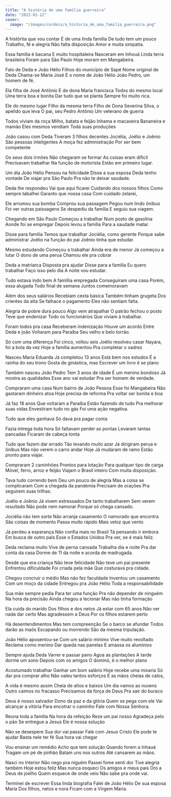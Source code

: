 ```yaml
---
title: "A história de uma família guerreira"
date: "2022-01-12"
cover:
  image: "/images/cordeis/a_historia_de_uma_familia_guerreira.png"
---
```


A histórtia que vou contar
É de uma linda família
De tudo tem um pouco
Trabalho, fé e alegria
Não falta disposição
Amor e muita simpatia.

Essa família  é bacana
E muito hospitaleira
Nasceram em Inhouá
Linda terra brasileira
Foram para São  Paulo
Hoje moram em  Mangabeira.

Falo de Deda e João Hélio
Filhos do município de Sapé
Nome original de Deda
Chama-se Maria José
E o nome de João Hélio
João Pedro, um homem de  fé.

Ela filha de José Antônio
E de dona Maria francisca
Todos do mesmo local
Uma terra boa e bonita
Dar tudo que se planta
Sempre foi muito rica.

<!-- pagebreak -->

Ele do  mesmo lugar
Filho da mesma terra
Filho de  Dona Severina
Silva, o apelido que leva
O pai, seu Pedro Antônio
Um veterano de guerra

Todos viviam da roça
Milho, batata e feijão
Inhama e macaxeira
Bananeira e mamão
Eles mesmos vendiam
Toda suas produções

João  casou com Deda
Tiveram 3 filhos decentes
Jociélia, Joélio e Joênio
São pessoas inteligentes
A moça fez administração
Por ser bem competente

Os seus dois irmões
Não chegaram se formar
As coisas eram difícil
Precisavam trabalhar
Na função de motorista
Estão em primeiro lugar.

<!-- pagebreak -->

Um dia João Hélio
Pensou na felicidade
Disse a sua esposa
Deda  tenho vontade
De viajar pra São Paulo
Pra não te deixar saudade.

Deda lhe respondeu
Vai que aqui ficarei
Cuidando dos nossos filhos
Como sempre tabalhei
Garanto que nossa casa
Com cuidado zelarei,

Ele arrumou sua bomba
Comprou sua passagem
Pegou num lindo ônibus
Foi ver outras paissagens
Se despediu da família
E seguiu sua viagem.

Chegando em São Paulo
Começou a trabalhar
Num posto de gasolina
Aonde foi se empregar
Depois levou a família
Para a saudade matar.

<!-- pagebreak -->

Disse para família
Temos que  trabalhar
Jociélia, como gerente
Porque sabe administrar
Joélio na função do pai
Joênio tinha que  estudar.

Mesmo estudando
Começou a trabalhar
Ainda era de menor
Já começou a lutar
O dono de uma perua
Chamou ele pra cobrar

Deda a matriarca
Disposta pra ajudar
Disse para a família
Eu quero trabalhar
Faço isso   pelo dia
A noite vou estudar.

Tudo estava indo bem
A famlília empregada
Conseguiram uma  casa
Porém, essa  alugada
Todo final de semana
Juntos comemoravam

<!-- pagebreak -->

Além dos seus salários
Recebiam cexta básica
Também tinham grugeta
Dos crientes da alta
Se falhace o pagamento
Eles não sentiam falta.

Alegria de pobre dura pouco
Algo vem atrapalhar
O patrão fechou o posto
Teve que  endenizar
Todo os  funcionários
Que viviam  à trabalhar.

Foram todos pra casa
Receberam indenização
Houve um acordo
Entre Deda e joão
Voltaram para Paraíba
Seu velho e belo torrão.

Só com uma diferença
Foi cinco, voltou seis
Joélio resolveu casar
Nayara, foi a bola da vez
Hoje a família aumentou
Pra completar o xadrez

<!-- pagebreak -->

Nasceu Maria Eduarda
Já completou 13 anos
Está bem nos estudos
É a rainha do seu trono
Gosta de  ginástica, mas
Escrever um livro é se plano

Também nasceu João Pedro
Tem 3 anos de idade
É um menino bondoso
Já mostra as qualidades
Esse ano vai estudar
Pra ser homem de verdade.

Compraram uma casa
Num bairro de João Pessoa
Esse foi Mangabeira
Não gastaram  dinheiro atoa
Hoje precisa de reforma
Pra voltar ser bonita e  boa

Já faz 18 anos
Que voltaram a Paraíba
Estão fazendo de tudo
Pra melhorar suas vidas
Envestiram  tudo no gás
Foi uma ação negativa.

<!-- pagebreak -->

Tudo que eles  ganhava
Só dava pra pagar conta

Fazia intrega toda hora
Só faltavam perder as pontas
Levaram tantas pancadas
Ficaram de cabeça tonta

Tudo que fazem dar errado
Tão levando muito azar
Já dirigiram perua e ônibus
Mas não verem o carro andar
Hoje Já mudaram de ramo
Estão pronto para viajar.

Compraram 2 caminhões
Prontos para lotação
Para qualquer tipo de carga
Móvel, ferro, arroz e feijão
Viajam o Brasil inteiro
Com muita  disposição.

Tava tudo correndo bem
Deu   um pouco de alegria
Mas a coisa se complicaram
Com a chegada da pandemia
Precisam de orações
Pra seguirem suas  trilhas.

<!-- pagebreak -->

Joélio e Joênio
Já vivem estressados
De tanto trabalharem
Sem verem  resultado
Não pode nem namorar
Porque só chega cansado.

Jociélia não tem sorte
Não arranja casamento
O namorado que encontra
São coisas de momento
Passa muito rápido
Mais veloz que  vento

Já perdeu a esperança
Não confia mais no  Brasil
Tá pensando ir embora
Em busca de  outro país
Esse o Estados Unidos
Pra ver, se  é mais feliz.

Deda reclama muito
Vive de perna cansada
Trabalha dia e noite
Pra dar conta da casa
Dorme de 11 da noite
e acorda de madrugada.

<!-- pagebreak -->

Desde que era criança
Não teve felicidade
Não teve um pai presente
Enfrentou dificuldade
Foi criada pela mãe
Que costurava pra cidade.

Chegou  concruir  o médio
Mas não fez faculdade
Inventou um casamento
Com um moço da cidade
Entregou  pra João Hélio
Toda a responsabilidade

Sua mãe sempre pedia
Para ter uma função
Pra não depender de ninguém
Na hora da precisão
Ainda chegou a lecionar
Mas não tinha formação

Ela cuida do marido
Dos filhos e dos netos
Já estar com 65 anos
Não ver  nada dar certo
Mas agradessem a Deus
Por os filhos estarem perto

<!-- pagebreak -->

Há desentendimentos
Mas tem compreenção
Se o barco se afundar
Todos  darão as maõs
Escapando ou morrendo
São da mesma tripulação.

João Hélio aposentou-se
Com um salário mínimo
Vive  muito revoltado
Reclama como menino
Dar queda nas panelas
E amassa os alumínios

Sempre ajuda Deda
Varrer e passar pano
Agoa as plantações
A tarde dorme um sono
Depois com os amigos
O dominó, é o melhor plano

Acostumado trabalhar
Ganhar um bom salário
Hoje recebe uma mixaria
Só dar pra comprar alho
Não  valeu tantos esforços
E as mãos cheias de calos,

<!-- pagebreak -->

A vida é mesmo assim
Cheia de altos e baixos
Um dia vamos as nuvens
Outro caimos no fracasso
Precisamos da força  de Deus
Pra sair  do buraco

Deus é nosso salvador
Dono da paz e da glória
Quem se pega com ele
Vai alcançar  a vitória
Para encotrar o caminho
Fale com Nossa Senhora.

Reuna toda a família
Na hora da refeição
Reze um pai nosso
Agradeça pelo o  pão
Se entregue a Jesus
Ele é nossa solução

Não se desespere
Sua dor vai passar
Fale com Jesus Cristo
Ele pode  te ajudar
Basta nele  ter fé
Sua hora vai chegar

<!-- pagebreak -->

Vou ensinar um remédio
Acho que tem  solução
Quando forem a  Inhauá
Tragam um pé de pinhão
Batam uns nos outros
Até cansarem as mãos.

Nasci  no Interior
Não nego pra niguém
Passei fome senti dor
Tive alegria também
Hoje estou  feliz
Mas nunca esqueci
Os amigos e meus pais
Oro a Deus de joelho
Quem esquece de onde veio
Não sabe pra  onde vai.

Terminei de escrever
Essa linda biografia
Falei de João Hélio
De sua esposa Maria
Dos filhos, netos e nora
Ficam com a Virgem Maria.
